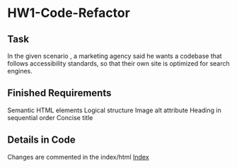 # HW1-Code-Refactor

## Task
In the given scenario , a marketing agency said he wants a codebase that follows accessibility standards, so that their own site is optimized for search engines.

## Finished Requirements

Semantic HTML elements
Logical structure
Image alt attribute
Heading in sequential order
Concise title

## Details in Code
Changes are commented in the index/html [Index](./Develop/index.html)



